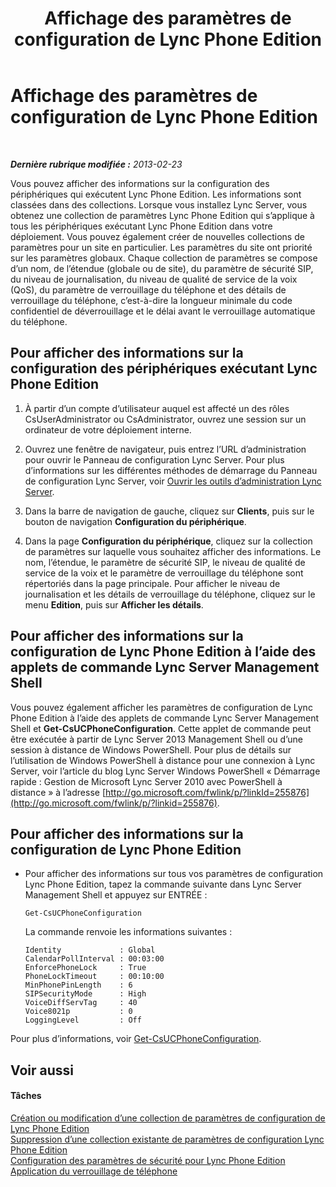 ﻿---
title: Affichage des paramètres de configuration de Lync Phone Edition
TOCTitle: Affichage des paramètres de configuration de Lync Phone Edition
ms:assetid: 15f94478-651f-4063-9918-6a059f98df16
ms:mtpsurl: https://technet.microsoft.com/fr-fr/library/JJ687976(v=OCS.15)
ms:contentKeyID: 49891243
ms.date: 05/20/2016
mtps_version: v=OCS.15
ms.translationtype: HT
---

# Affichage des paramètres de configuration de Lync Phone Edition

 

_**Dernière rubrique modifiée :** 2013-02-23_

Vous pouvez afficher des informations sur la configuration des périphériques qui exécutent Lync Phone Edition. Les informations sont classées dans des collections. Lorsque vous installez Lync Server, vous obtenez une collection de paramètres Lync Phone Edition qui s’applique à tous les périphériques exécutant Lync Phone Edition dans votre déploiement. Vous pouvez également créer de nouvelles collections de paramètres pour un site en particulier. Les paramètres du site ont priorité sur les paramètres globaux. Chaque collection de paramètres se compose d’un nom, de l’étendue (globale ou de site), du paramètre de sécurité SIP, du niveau de journalisation, du niveau de qualité de service de la voix (QoS), du paramètre de verrouillage du téléphone et des détails de verrouillage du téléphone, c’est-à-dire la longueur minimale du code confidentiel de déverrouillage et le délai avant le verrouillage automatique du téléphone.

## Pour afficher des informations sur la configuration des périphériques exécutant Lync Phone Edition

1.  À partir d’un compte d’utilisateur auquel est affecté un des rôles CsUserAdministrator ou CsAdministrator, ouvrez une session sur un ordinateur de votre déploiement interne.

2.  Ouvrez une fenêtre de navigateur, puis entrez l’URL d’administration pour ouvrir le Panneau de configuration Lync Server. Pour plus d’informations sur les différentes méthodes de démarrage du Panneau de configuration Lync Server, voir [Ouvrir les outils d’administration Lync Server](lync-server-2013-open-lync-server-administrative-tools.md).

3.  Dans la barre de navigation de gauche, cliquez sur **Clients**, puis sur le bouton de navigation **Configuration du périphérique**.

4.  Dans la page **Configuration du périphérique**, cliquez sur la collection de paramètres sur laquelle vous souhaitez afficher des informations. Le nom, l’étendue, le paramètre de sécurité SIP, le niveau de qualité de service de la voix et le paramètre de verrouillage du téléphone sont répertoriés dans la page principale. Pour afficher le niveau de journalisation et les détails de verrouillage du téléphone, cliquez sur le menu **Edition**, puis sur **Afficher les détails**.

## Pour afficher des informations sur la configuration de Lync Phone Edition à l’aide des applets de commande Lync Server Management Shell

Vous pouvez également afficher les paramètres de configuration de Lync Phone Edition à l’aide des applets de commande Lync Server Management Shell et **Get-CsUCPhoneConfiguration**. Cette applet de commande peut être exécutée à partir de Lync Server 2013 Management Shell ou d’une session à distance de Windows PowerShell. Pour plus de détails sur l’utilisation de Windows PowerShell à distance pour une connexion à Lync Server, voir l’article du blog Lync Server Windows PowerShell « Démarrage rapide : Gestion de Microsoft Lync Server 2010 avec PowerShell à distance » à l’adresse [http://go.microsoft.com/fwlink/p/?linkId=255876](http://go.microsoft.com/fwlink/p/?linkid=255876).

## Pour afficher des informations sur la configuration de Lync Phone Edition

  - Pour afficher des informations sur tous vos paramètres de configuration Lync Phone Edition, tapez la commande suivante dans Lync Server Management Shell et appuyez sur ENTRÉE :
    
        Get-CsUCPhoneConfiguration
    
    La commande renvoie les informations suivantes :
    
        Identity             : Global
        CalendarPollInterval : 00:03:00
        EnforcePhoneLock     : True
        PhoneLockTimeout     : 00:10:00
        MinPhonePinLength    : 6
        SIPSecurityMode      : High
        VoiceDiffServTag     : 40
        Voice8021p           : 0
        LoggingLevel         : Off

Pour plus d’informations, voir [Get-CsUCPhoneConfiguration](get-csucphoneconfiguration.md).

## Voir aussi

#### Tâches

[Création ou modification d’une collection de paramètres de configuration de Lync Phone Edition](lync-server-2013-create-or-modify-a-collection-of-lync-phone-edition-configuration-settings.md)  
[Suppression d’une collection existante de paramètres de configuration Lync Phone Edition](lync-server-2013-delete-an-existing-collection-of-lync-phone-edition-configuration-settings.md)  
[Configuration des paramètres de sécurité pour Lync Phone Edition](lync-server-2013-configure-security-settings-for-lync-phone-edition.md)  
[Application du verrouillage de téléphone](lync-server-2013-enforce-phone-locking.md)

